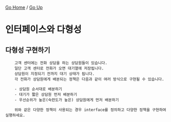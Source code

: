 [Go Home](https://github.com/devJRL/CodeLab-JAVA-Basic#codelab-java-basic) / [Go Up](..)

# 인터페이스와 다형성

## 다형성 구현하기

```
	고객 센터에는 전화 상담을 하는 상담원들이 있습니다.
	일단 고객 센터로 전화가 오면 대기열에 저장됩니다.
	상담원이 지정되기 전까지 대기 상태가 됩니다.
	각 전화가 상담원에게 배분되는 정책은 다음과 같이 여러 방식으로 구현될 수 있습니다.
	
	- 상담원 순서대로 배분하기
	- 대기가 짧은 상담원 먼저 배분하기
	- 우선순위가 높은(숙련도가 높은) 상담원에게 먼저 배분하기
	
	위와 같은 다양한 정책이 사용되는 경우 interface를 정의하고 다양한 정책을 구현하여 실행하세요.
```